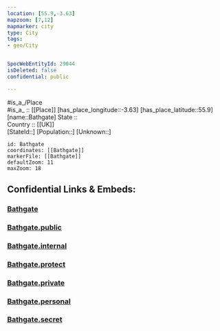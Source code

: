 ```yaml
---
location: [55.9,-3.63] 
mapzoom: [7,12] 
mapmarker: city 
type: City
tags:
- geo/City


SpocWebEntityId: 29044
isDeleted: false
confidential: public

---
```

#is_a_/Place  
#is_a_ :: [[Place]] 
[has_place_longitude::-3.63] 
[has_place_latitude::55.9] 
[name::Bathgate] 
State ::  
Country :: [[UK]]  
[StateId::] 
[Population::] 
[Unknown::] 


```leaflet
id: Bathgate
coordinates: [[Bathgate]] 
markerFile: [[Bathgate]] 
defaultZoom: 11 
maxZoom: 18
```


## Confidential Links & Embeds: 

### [Bathgate](/_Standards/Earth/Continent/Europe/Europe~North/UK/Scotland/counties~Scotland/Lothian~West/cities~Lothian~West/Bathgate.md) 

### [Bathgate.public](/_public/Earth/Continent/Europe/Europe~North/UK/Scotland/counties~Scotland/Lothian~West/cities~Lothian~West/Bathgate.public.md) 

### [Bathgate.internal](/_internal/Earth/Continent/Europe/Europe~North/UK/Scotland/counties~Scotland/Lothian~West/cities~Lothian~West/Bathgate.internal.md) 

### [Bathgate.protect](/_protect/Earth/Continent/Europe/Europe~North/UK/Scotland/counties~Scotland/Lothian~West/cities~Lothian~West/Bathgate.protect.md) 

### [Bathgate.private](/_private/Earth/Continent/Europe/Europe~North/UK/Scotland/counties~Scotland/Lothian~West/cities~Lothian~West/Bathgate.private.md) 

### [Bathgate.personal](/_personal/Earth/Continent/Europe/Europe~North/UK/Scotland/counties~Scotland/Lothian~West/cities~Lothian~West/Bathgate.personal.md) 

### [Bathgate.secret](/_secret/Earth/Continent/Europe/Europe~North/UK/Scotland/counties~Scotland/Lothian~West/cities~Lothian~West/Bathgate.secret.md)

